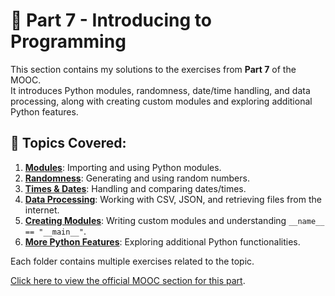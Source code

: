 # 📂 Part 7 - Introducing to Programming

This section contains my solutions to the exercises from **Part 7** of the MOOC.  
It introduces Python modules, randomness, date/time handling, and data processing, along with creating custom modules and exploring additional Python features.

## 📌 Topics Covered:
1. [**Modules**](https://github.com/MadalenaAndrade/Python-Learning-Exercises/tree/main/Part-07-Introduction-to-Programming/1_Modules): Importing and using Python modules.
2. [**Randomness**](https://github.com/MadalenaAndrade/Python-Learning-Exercises/tree/main/Part-07-Introduction-to-Programming/2_Randomness): Generating and using random numbers.
3. [**Times & Dates**](https://github.com/MadalenaAndrade/Python-Learning-Exercises/tree/main/Part-07-Introduction-to-Programming/3_Times_dates): Handling and comparing dates/times.
4. [**Data Processing**](https://github.com/MadalenaAndrade/Python-Learning-Exercises/tree/main/Part-07-Introduction-to-Programming/4_Data_processing): Working with CSV, JSON, and retrieving files from the internet.
5. [**Creating Modules**](https://github.com/MadalenaAndrade/Python-Learning-Exercises/tree/main/Part-07-Introduction-to-Programming/5_Creating_own_modules): Writing custom modules and understanding `__name__ == "__main__"`.
6. [**More Python Features**](https://github.com/MadalenaAndrade/Python-Learning-Exercises/tree/main/Part-07-Introduction-to-Programming/6_More_features): Exploring additional Python functionalities.

Each folder contains multiple exercises related to the topic.

[Click here to view the official MOOC section for this part](https://programming-24.mooc.fi/part-7).
